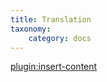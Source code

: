 ```yaml
---
title: Translation
taxonomy:
    category: docs
---
```


[plugin:insert-content](/_partials/translation?datepro|plg_system_zoo_zlelements_datepro)
